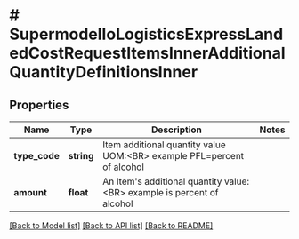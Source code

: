 # # SupermodelIoLogisticsExpressLandedCostRequestItemsInnerAdditionalQuantityDefinitionsInner

## Properties

Name | Type | Description | Notes
------------ | ------------- | ------------- | -------------
**type_code** | **string** | Item additional quantity value UOM:&lt;BR&gt;                  example PFL&#x3D;percent of alcohol |
**amount** | **float** | An Item&#39;s additional quantity value:&lt;BR&gt;                  example is percent of alcohol |

[[Back to Model list]](../../README.md#models) [[Back to API list]](../../README.md#endpoints) [[Back to README]](../../README.md)
